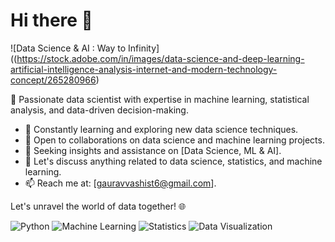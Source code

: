# Hi there 👋

![Data Science & AI : Way to Infinity]((https://stock.adobe.com/in/images/data-science-and-deep-learning-artificial-intelligence-analysis-internet-and-modern-technology-concept/265280966)

🚀 Passionate data scientist with expertise in machine learning, statistical analysis, and data-driven decision-making.

- 🌱 Constantly learning and exploring new data science techniques.
- 👯 Open to collaborations on data science and machine learning projects.
- 🤔 Seeking insights and assistance on [Data Science, ML & AI].
- 💬 Let's discuss anything related to data science, statistics, and machine learning.
- 📫 Reach me at: [gauravvashist6@gmail.com].

Let's unravel the world of data together! 🌐

<!-- Add badges for skills or technologies -->
![Python](https://img.shields.io/badge/Python-Expert-blue)
![Machine Learning](https://img.shields.io/badge/Machine%20Learning-Enthusiast-green)
![Statistics](https://img.shields.io/badge/Statistics-Intermediate-yellow)
![Data Visualization](https://img.shields.io/badge/Data%20Visualization-Intermediate-orange)

